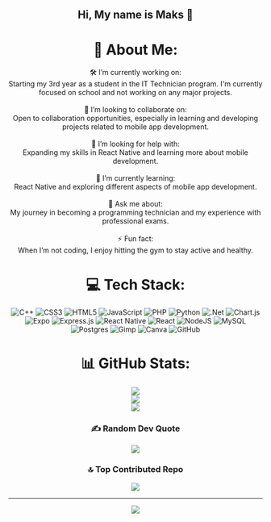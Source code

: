 <div align="center">

## Hi, My name is Maks 👋

# 💫 About Me:
🛠 I’m currently working on:<br>Starting my 3rd year as a student in the IT Technician program. I'm currently focused on school and not working on any major projects.<br><br>🤝 I’m looking to collaborate on:<br>Open to collaboration opportunities, especially in learning and developing projects related to mobile app development.<br><br>👐 I’m looking for help with:<br>Expanding my skills in React Native and learning more about mobile development.<br><br>🌱 I’m currently learning:<br>React Native and exploring different aspects of mobile app development.<br><br>💬 Ask me about:<br>My journey in becoming a programming technician and my experience with professional exams.<br><br>⚡ Fun fact:<br>When I’m not coding, I enjoy hitting the gym to stay active and healthy.


# 💻 Tech Stack:
![C++](https://img.shields.io/badge/c++-%2300599C.svg?style=for-the-badge&logo=c%2B%2B&logoColor=white) ![CSS3](https://img.shields.io/badge/css3-%231572B6.svg?style=for-the-badge&logo=css3&logoColor=white) ![HTML5](https://img.shields.io/badge/html5-%23E34F26.svg?style=for-the-badge&logo=html5&logoColor=white) ![JavaScript](https://img.shields.io/badge/javascript-%23323330.svg?style=for-the-badge&logo=javascript&logoColor=%23F7DF1E) ![PHP](https://img.shields.io/badge/php-%23777BB4.svg?style=for-the-badge&logo=php&logoColor=white) ![Python](https://img.shields.io/badge/python-3670A0?style=for-the-badge&logo=python&logoColor=ffdd54) ![.Net](https://img.shields.io/badge/.NET-5C2D91?style=for-the-badge&logo=.net&logoColor=white) ![Chart.js](https://img.shields.io/badge/chart.js-F5788D.svg?style=for-the-badge&logo=chart.js&logoColor=white) ![Expo](https://img.shields.io/badge/expo-1C1E24?style=for-the-badge&logo=expo&logoColor=#D04A37) ![Express.js](https://img.shields.io/badge/express.js-%23404d59.svg?style=for-the-badge&logo=express&logoColor=%2361DAFB) ![React Native](https://img.shields.io/badge/react_native-%2320232a.svg?style=for-the-badge&logo=react&logoColor=%2361DAFB) ![React](https://img.shields.io/badge/react-%2320232a.svg?style=for-the-badge&logo=react&logoColor=%2361DAFB) ![NodeJS](https://img.shields.io/badge/node.js-6DA55F?style=for-the-badge&logo=node.js&logoColor=white) ![MySQL](https://img.shields.io/badge/mysql-4479A1.svg?style=for-the-badge&logo=mysql&logoColor=white) ![Postgres](https://img.shields.io/badge/postgres-%23316192.svg?style=for-the-badge&logo=postgresql&logoColor=white) ![Gimp](https://img.shields.io/badge/Gimp-657D8B?style=for-the-badge&logo=gimp&logoColor=FFFFFF) ![Canva](https://img.shields.io/badge/Canva-%2300C4CC.svg?style=for-the-badge&logo=Canva&logoColor=white) ![GitHub](https://img.shields.io/badge/github-%23121011.svg?style=for-the-badge&logo=github&logoColor=white)
# 📊 GitHub Stats:
![](https://github-readme-stats.vercel.app/api?username=Maks12423415&theme=aura&hide_border=false&include_all_commits=false&count_private=false)<br/>
![](https://github-readme-streak-stats.herokuapp.com/?user=Maks12423415&theme=aura&hide_border=false)<br/>
![](https://github-readme-stats.vercel.app/api/top-langs/?username=Maks12423415&theme=aura&hide_border=false&include_all_commits=false&count_private=false&layout=compact)

### ✍️ Random Dev Quote
![](https://quotes-github-readme.vercel.app/api?type=horizontal&theme=tokyonight)

### 🔝 Top Contributed Repo
![](https://github-contributor-stats.vercel.app/api?username=Maks12423415&limit=5&theme=aura&combine_all_yearly_contributions=true)

---
[![](https://visitcount.itsvg.in/api?id=Maks12423415&icon=0&color=6)](https://visitcount.itsvg.in)

<!-- Proudly created with GPRM ( https://gprm.itsvg.in ) -->
</div>
